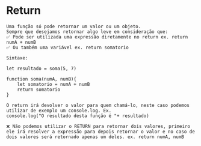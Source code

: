 # Return
    Uma função só pode retornar um valor ou um objeto.
    Sempre que desejamos retornar algo leve em consideração que:
    ✅ Pode ser utilizada uma expressão diretamente no return ex. return numA + numB
    ✅ Ou também uma variável ex. return somatorio

    Sintaxe:

    let resultado = soma(5, 7)

    function soma(numA, numB){
        let somatorio = numA + numB
        return somatorio
    }

    O return irá devolver o valor para quem chamá-lo, neste caso podemos utilizar de exemplo um console.log. Ex.
    console.log("O resultado desta função é "+ resultado)

    ❌ Não podemos utilizar o RETURN para retornar dois valores, primeiro ele irá resolver a expressão para depois retornar o valor e no caso de dois valores será retornado apenas um deles. ex. return numA, numB
